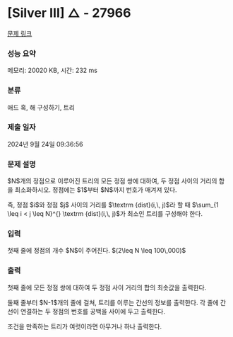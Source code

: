 # [Silver III] △ - 27966 

[문제 링크](https://www.acmicpc.net/problem/27966) 

### 성능 요약

메모리: 20020 KB, 시간: 232 ms

### 분류

애드 혹, 해 구성하기, 트리

### 제출 일자

2024년 9월 24일 09:36:56

### 문제 설명

<p>$N$개의 정점으로 이루어진 트리의 모든 정점 쌍에 대하여, 두 정점 사이의 거리의 합을 최소화하시오. 정점에는 $1$부터 $N$까지 번호가 매겨져 있다.</p>

<p>즉, 정점 $i$와 정점 $j$ 사이의 거리를 $\textrm {dist}(i,\, j)$라 할 때  $\sum_{1 \leq i < j \leq N}^{} \textrm {dist}(i,\, j)$가 최소인 트리를 구성해야 한다.</p>

### 입력 

 <p>첫째 줄에 정점의 개수 $N$이 주어진다. $(2\leq N \leq 100\,000)$</p>

### 출력 

 <p>첫째 줄에 모든 정점 쌍에 대하여 두 정점 사이 거리의 합의 최솟값을 출력한다.</p>

<p>둘째 줄부터 $N-1$개의 줄에 걸쳐, 트리를 이루는 간선의 정보를 출력한다. 각 줄에 간선이 연결하는 두 정점의 번호를 공백을 사이에 두고 출력한다.</p>

<p>조건을 만족하는 트리가 여럿이라면 아무거나 하나 출력한다.</p>

